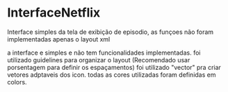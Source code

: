 # InterfaceNetflix
Interface simples da tela de exibição de episodio, as funçoes não foram implementadas apenas o layout xml  


a interface e simples e não tem funcionalidades implementadas.
foi utilizado guidelines para organizar o layout (Recomendado usar porsentagem para definir os espaçamentos)
foi utilizado "vector" pra criar vetores adptaveis dos icon.
todas as cores utilizadas foram definidas em colors.   
 
